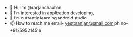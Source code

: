 - 👋 Hi, I’m @ranjanchauhan
- 👀 I’m interested in application developing,
- 🌱 I’m currently learning android studio
- 📫 How to reach me email- yestoranjan@gmail.com
                      ph no- +918595214516

<!---
ranjanchauhan/ranjanchauhan is a ✨ special ✨ repository because its `README.md` (this file) appears on your GitHub profile.
You can click the Preview link to take a look at your changes.
--->
